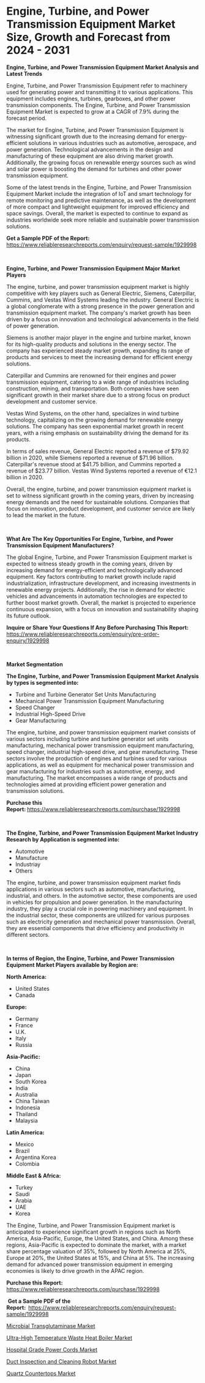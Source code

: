 <p><h1>Engine, Turbine, and Power Transmission Equipment Market Size, Growth and Forecast from 2024 - 2031</h1></p><p><strong>Engine, Turbine, and Power Transmission Equipment Market Analysis and Latest Trends</strong></p>
<p><p>Engine, Turbine, and Power Transmission Equipment refer to machinery used for generating power and transmitting it to various applications. This equipment includes engines, turbines, gearboxes, and other power transmission components. The Engine, Turbine, and Power Transmission Equipment Market is expected to grow at a CAGR of 7.9% during the forecast period.</p><p>The market for Engine, Turbine, and Power Transmission Equipment is witnessing significant growth due to the increasing demand for energy-efficient solutions in various industries such as automotive, aerospace, and power generation. Technological advancements in the design and manufacturing of these equipment are also driving market growth. Additionally, the growing focus on renewable energy sources such as wind and solar power is boosting the demand for turbines and other power transmission equipment.</p><p>Some of the latest trends in the Engine, Turbine, and Power Transmission Equipment Market include the integration of IoT and smart technology for remote monitoring and predictive maintenance, as well as the development of more compact and lightweight equipment for improved efficiency and space savings. Overall, the market is expected to continue to expand as industries worldwide seek more reliable and sustainable power transmission solutions.</p></p>
<p><strong>Get a Sample PDF of the Report:&nbsp;</strong> <a href="https://www.reliableresearchreports.com/enquiry/request-sample/1929998">https://www.reliableresearchreports.com/enquiry/request-sample/1929998</a></p>
<p>&nbsp;</p>
<p><strong>Engine, Turbine, and Power Transmission Equipment Major Market Players</strong></p>
<p><p>The engine, turbine, and power transmission equipment market is highly competitive with key players such as General Electric, Siemens, Caterpillar, Cummins, and Vestas Wind Systems leading the industry. General Electric is a global conglomerate with a strong presence in the power generation and transmission equipment market. The company's market growth has been driven by a focus on innovation and technological advancements in the field of power generation.</p><p>Siemens is another major player in the engine and turbine market, known for its high-quality products and solutions in the energy sector. The company has experienced steady market growth, expanding its range of products and services to meet the increasing demand for efficient energy solutions.</p><p>Caterpillar and Cummins are renowned for their engines and power transmission equipment, catering to a wide range of industries including construction, mining, and transportation. Both companies have seen significant growth in their market share due to a strong focus on product development and customer service.</p><p>Vestas Wind Systems, on the other hand, specializes in wind turbine technology, capitalizing on the growing demand for renewable energy solutions. The company has seen exponential market growth in recent years, with a rising emphasis on sustainability driving the demand for its products.</p><p>In terms of sales revenue, General Electric reported a revenue of $79.92 billion in 2020, while Siemens reported a revenue of $71.96 billion. Caterpillar's revenue stood at $41.75 billion, and Cummins reported a revenue of $23.77 billion. Vestas Wind Systems reported a revenue of €12.1 billion in 2020.</p><p>Overall, the engine, turbine, and power transmission equipment market is set to witness significant growth in the coming years, driven by increasing energy demands and the need for sustainable solutions. Companies that focus on innovation, product development, and customer service are likely to lead the market in the future.</p></p>
<p>&nbsp;</p>
<p><strong>What Are The Key Opportunities For Engine, Turbine, and Power Transmission Equipment Manufacturers?</strong></p>
<p><p>The global Engine, Turbine, and Power Transmission Equipment market is expected to witness steady growth in the coming years, driven by increasing demand for energy-efficient and technologically advanced equipment. Key factors contributing to market growth include rapid industrialization, infrastructure development, and increasing investments in renewable energy projects. Additionally, the rise in demand for electric vehicles and advancements in automation technologies are expected to further boost market growth. Overall, the market is projected to experience continuous expansion, with a focus on innovation and sustainability shaping its future outlook.</p></p>
<p><strong>Inquire or Share Your Questions If Any Before Purchasing This Report:</strong> <a href="https://www.reliableresearchreports.com/enquiry/pre-order-enquiry/1929998">https://www.reliableresearchreports.com/enquiry/pre-order-enquiry/1929998</a></p>
<p>&nbsp;</p>
<p><strong>Market Segmentation</strong></p>
<p><strong>The Engine, Turbine, and Power Transmission Equipment Market Analysis by types is segmented into:</strong></p>
<p><ul><li>Turbine and Turbine Generator Set Units Manufacturing</li><li>Mechanical Power Transmission Equipment Manufacturing</li><li>Speed Changer</li><li>Industrial High-Speed Drive</li><li>Gear Manufacturing</li></ul></p>
<p><p>The engine, turbine, and power transmission equipment market consists of various sectors including turbine and turbine generator set units manufacturing, mechanical power transmission equipment manufacturing, speed changer, industrial high-speed drive, and gear manufacturing. These sectors involve the production of engines and turbines used for various applications, as well as equipment for mechanical power transmission and gear manufacturing for industries such as automotive, energy, and manufacturing. The market encompasses a wide range of products and technologies aimed at providing efficient power generation and transmission solutions.</p></p>
<p><strong>Purchase this Report:&nbsp;</strong><a href="https://www.reliableresearchreports.com/purchase/1929998">https://www.reliableresearchreports.com/purchase/1929998</a></p>
<p>&nbsp;</p>
<p><strong>The Engine, Turbine, and Power Transmission Equipment Market Industry Research by Application is segmented into:</strong></p>
<p><ul><li>Automotive</li><li>Manufacture</li><li>Industriay</li><li>Others</li></ul></p>
<p><p>The engine, turbine, and power transmission equipment market finds applications in various sectors such as automotive, manufacturing, industrial, and others. In the automotive sector, these components are used in vehicles for propulsion and power generation. In the manufacturing industry, they play a crucial role in powering machinery and equipment. In the industrial sector, these components are utilized for various purposes such as electricity generation and mechanical power transmission. Overall, they are essential components that drive efficiency and productivity in different sectors.</p></p>
<p>&nbsp;</p>
<p><strong>In terms of Region, the Engine, Turbine, and Power Transmission Equipment Market Players available by Region are:</strong></p>
<p>
    <p> <strong> North America: </strong>
        <ul>
            <li>United States</li>
            <li>Canada</li>
        </ul>
        </p> 
    <p> <strong> Europe: </strong>
        <ul>
            <li>Germany</li>
            <li>France</li>
            <li>U.K.</li>
            <li>Italy</li>
            <li>Russia</li>
        </ul>
        </p> 
    <p> <strong> Asia-Pacific: </strong>
        <ul>
            <li>China</li>
            <li>Japan</li>
            <li>South Korea</li>
            <li>India</li>
            <li>Australia</li>
            <li>China Taiwan</li>
            <li>Indonesia</li>
            <li>Thailand</li>
            <li>Malaysia</li>
        </ul>
        </p> 
    <p> <strong> Latin America: </strong>
        <ul>
            <li>Mexico</li>
            <li>Brazil</li>
            <li>Argentina Korea</li>
            <li>Colombia</li>
        </ul>
        </p> 
    <p> <strong> Middle East & Africa: </strong>
        <ul>
            <li>Turkey</li>
            <li>Saudi</li>
            <li>Arabia</li>
            <li>UAE</li>
            <li>Korea</li>
        </ul>
    </p>
    </p>
<p><p>The Engine, Turbine, and Power Transmission Equipment market is anticipated to experience significant growth in regions such as North America, Asia-Pacific, Europe, the United States, and China. Among these regions, Asia-Pacific is expected to dominate the market, with a market share percentage valuation of 35%, followed by North America at 25%, Europe at 20%, the United States at 15%, and China at 5%. The increasing demand for advanced power transmission equipment in emerging economies is likely to drive growth in the APAC region.</p></p>
<p><strong>Purchase this Report: </strong><a href="https://www.reliableresearchreports.com/purchase/1929998">https://www.reliableresearchreports.com/purchase/1929998</a></p>
<p>&nbsp;<strong>Get a Sample PDF of the Report:&nbsp;&nbsp;</strong><a href="https://www.reliableresearchreports.com/enquiry/request-sample/1929998">https://www.reliableresearchreports.com/enquiry/request-sample/1929998</a></p>
<p><strong></strong></p>
<p><p><a href="https://view.publitas.com/reportprime-1/microbial-transglutaminase-market-size-market-share-and-global-market-analysis-report-2024-2031/">Microbial Transglutaminase Market</a></p><p><a href="https://github.com/danielneavesallisons03mba/Market-Research-Report-List-1/blob/main/ultra-high-temperature-waste-heat-boiler-market.md">Ultra-High Temperature Waste Heat Boiler Market</a></p><p><a href="https://silk-columnist-571.notion.site/Hospital-Grade-Power-Cords-Market-Provides-a-Comprehensive-Analysis-Including-a-Macro-Overview-of-th-c1150b996bcc4027b9f7b44483c9a0e2">Hospital Grade Power Cords Market</a></p><p><a href="https://cat-emmental-94b.notion.site/Duct-Inspection-and-Cleaning-Robot-Market-Growth-Market-Trends-COVID-19-Impact-and-Forecasts-for--318d20c00be14df3a149a147ec5990df">Duct Inspection and Cleaning Robot Market</a></p><p><a href="https://view.publitas.com/reportprime-1/quartz-countertops-market-size-reflecting-a-forecast-till-2031-market-by-type-by-application-and-by-geography/">Quartz Countertops Market</a></p></p>